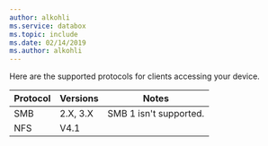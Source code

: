 ```yaml
---
author: alkohli
ms.service: databox  
ms.topic: include
ms.date: 02/14/2019
ms.author: alkohli
---
```


Here are the supported protocols for clients accessing your device.

|**Protocol** |**Versions**   |**Notes**  |
|---------|---------|---------|
|SMB    | 2.X, 3.X      | SMB 1 isn't supported.|
|NFS     | V4.1        |         |

